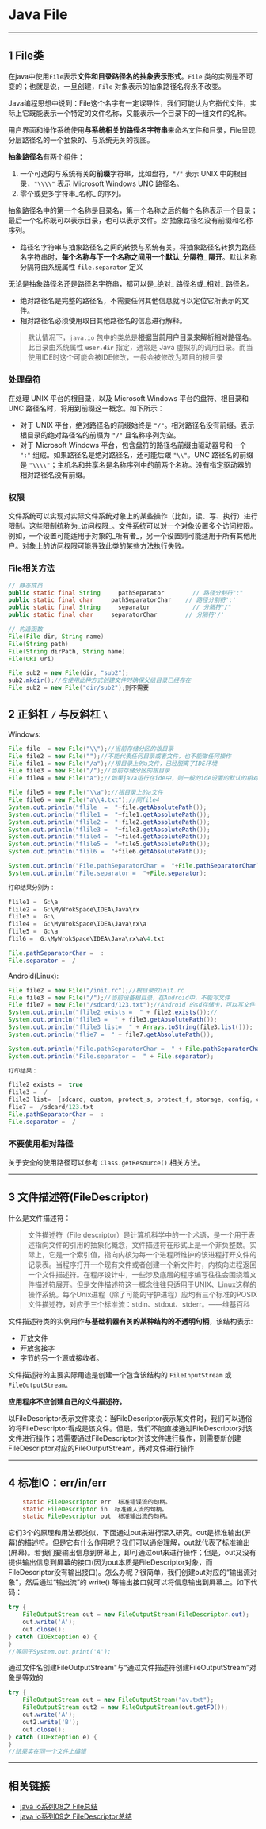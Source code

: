 # Java File

---

## 1 File类

在java中使用`File`表示**文件和目录路径名的抽象表示形式**。`File` 类的实例是不可变的；也就是说，一旦创建，`File` 对象表示的抽象路径名将永不改变。

Java编程思想中说到：File这个名字有一定误导性，我们可能认为它指代文件，实际上它既能表示一个特定的文件名称，又能表示一个目录下的一组文件的名称。

用户界面和操作系统使用**与系统相关的路径名字符串**来命名文件和目录，File呈现分层路径名的一个抽象的、与系统无关的视图。

**抽象路径名**有两个组件：

1. 一个可选的与系统有关的**前缀**字符串，比如盘符，`"/"` 表示 UNIX 中的根目录，`"\\\\"` 表示 Microsoft Windows UNC 路径名。
2. 零个或更多字符串_名称_ 的序列。

抽象路径名中的第一个名称是目录名，第一个名称之后的每个名称表示一个目录；最后一个名称既可以表示目录，也可以表示文件。_空_ 抽象路径名没有前缀和名称序列。

- 路径名字符串与抽象路径名之间的转换与系统有关。将抽象路径名转换为路径名字符串时，**每个名称与下一个名称之间用一个默认_分隔符_ 隔开**。默认名称分隔符由系统属性 `file.separator` 定义

无论是抽象路径名还是路径名字符串，都可以是_绝对_ 路径名或_相对_ 路径名。

- 绝对路径名是完整的路径名，不需要任何其他信息就可以定位它所表示的文件。
- 相对路径名必须使用取自其他路径名的信息进行解释。

>默认情况下，`java.io` 包中的类总是**根据当前用户目录来解析相对路径名**。此目录由系统属性 **`user.dir`** 指定，通常是 Java 虚拟机的调用目录。而当使用IDE时这个可能会被IDE修改，一般会被修改为项目的根目录

### 处理盘符

在处理 UNIX 平台的根目录，以及 Microsoft Windows 平台的盘符、根目录和 UNC 路径名时，将用到前缀这一概念。如下所示：

- 对于 UNIX 平台，绝对路径名的前缀始终是 `"/"`。相对路径名没有前缀。表示根目录的绝对路径名的前缀为 `"/"` 且名称序列为空。
- 对于 Microsoft Windows 平台，包含盘符的路径名前缀由驱动器号和一个 `":"` 组成。如果路径名是绝对路径名，还可能后跟 `"\\"`。UNC 路径名的前缀是 `"\\\\"`；主机名和共享名是名称序列中的前两个名称。没有指定驱动器的相对路径名没有前缀。

### 权限

文件系统可以实现对实际文件系统对象上的某些操作（比如，读、写、执行）进行限制。这些限制统称为_访问权限_。文件系统可以对一个对象设置多个访问权限。例如，一个设置可能适用于对象的_所有者_，另一个设置则可能适用于所有其他用户。对象上的访问权限可能导致此类的某些方法执行失败。

### File相关方法

```java
// 静态成员
public static final String     pathSeparator        // 路径分割符":"
public static final char     pathSeparatorChar    // 路径分割符':'
public static final String     separator            // 分隔符"/"
public static final char     separatorChar        // 分隔符'/'

// 构造函数
File(File dir, String name)
File(String path)
File(String dirPath, String name)
File(URI uri)

File sub2 = new File(dir, "sub2");
sub2.mkdir();//在使用此种方式创建文件时确保父级目录已经存在
File sub2 = new File("dir/sub2");则不需要
```

## 2 正斜杠 `/` 与反斜杠 `\`

Windows:

```java
File file  = new File("\\");//当前存储分区的根目录
File file2 = new File("");//不能代表任何目录或者文件，也不能做任何操作
File file1 = new File("/a");//根目录上的a文件，已经脱离了IDE环境
File file3 = new File("/");//当前存储分区的根目录
File file4 = new File("a");//如果java运行在ide中，则一般的ide设置的默认的相对路径是项目的根目录，如果是单独的执行java文件，则在java文件所在的目录，也就是说相对路径不可靠，开发中不应该适用相对路径

File file5 = new File("\\a");//根目录上的a文件
File file6 = new File("a\\4.txt");//同file4
System.out.println("flile  =  "+file.getAbsolutePath());
System.out.println("flile1 =  "+file1.getAbsolutePath());
System.out.println("flile2 =  "+file2.getAbsolutePath());
System.out.println("flile3 =  "+file3.getAbsolutePath());
System.out.println("flile4 =  "+file4.getAbsolutePath());
System.out.println("flile5 =  "+file5.getAbsolutePath());
System.out.println("flil6 =  "+file6.getAbsolutePath());

System.out.println("File.pathSeparatorChar =  "+File.pathSeparatorChar);
System.out.println("File.separator =  "+File.separator);

打印结果分别为：

flile1 =  G:\a
flile2 =  G:\MyWrokSpace\IDEA\Java\rx
flile3 =  G:\
flile4 =  G:\MyWrokSpace\IDEA\Java\rx\a
flile5 =  G:\a
flil6 =  G:\MyWrokSpace\IDEA\Java\rx\a\4.txt

File.pathSeparatorChar =  :
File.separator =  /
```

Android(Linux):

```java
File file2 = new File("/init.rc");//根目录的init.rc
File file3 = new File("/");//当前设备根目录，在Android中，不能写文件
File file7 = new File("/sdcard/123.txt");//Android 的sd存储卡，可以写文件
System.out.println("flile2 exists =  " + file2.exists());//
System.out.println("flile3 =  " + file3.getAbsolutePath());
System.out.println("flile3 list=  " + Arrays.toString(file3.list()));
System.out.println("flie7 =  " + file7.getAbsolutePath());

System.out.println("File.pathSeparatorChar =  " + File.pathSeparatorChar);
System.out.println("File.separator =  " + File.separator);

打印结果：

flile2 exists =  true
flile3 =  /
flile3 list=  [sdcard, custom, protect_s, protect_f, storage, config, cache, acct, vendor, d, etc, mnt, ueventd.rc, system, sys, service_contexts, sepolicy, selinux_version, seapp_contexts, sbin, property_contexts, proc, meta_init.rc, meta_init.project.rc, meta_init.modem.rc, init.zygote64_32.rc, init.zygote32.rc, init.xlog.rc, init.usb.rc, init.trace.rc, init.ssd.rc, init.rc, init.project.rc, init.mt6795.usb.rc, init.mt6795.rc, init.mt6595.rc, init.modem.rc, init.environ.rc, init.aee.rc, init, fstab.mt6795, file_contexts, factory_init.rc, factory_init.project.rc, enableswap.sh, default.prop, data, charger, root, dev]
flie7 =  /sdcard/123.txt
File.pathSeparatorChar =  :
File.separator =  /
```

### 不要使用相对路径

关于安全的使用路径可以参考 `Class.getResource()` 相关方法。

---

## 3 文件描述符(FileDescriptor)

什么是文件描述符：

>文件描述符（File descriptor）是计算机科学中的一个术语，是一个用于表述指向文件的引用的抽象化概念，文件描述符在形式上是一个非负整数。实际上，它是一个索引值，指向内核为每一个进程所维护的该进程打开文件的记录表。当程序打开一个现有文件或者创建一个新文件时，内核向进程返回一个文件描述符。在程序设计中，一些涉及底层的程序编写往往会围绕着文件描述符展开。但是文件描述符这一概念往往只适用于UNIX、Linux这样的操作系统。每个Unix进程（除了可能的守护进程）应均有三个标准的POSIX文件描述符，对应于三个标准流：stdin、stdout、stderr。——维基百科

文件描述符类的实例用作**与基础机器有关的某种结构的不透明句柄**，该结构表示:

- 开放文件
- 开放套接字
- 字节的另一个源或接收者。

文件描述符的主要实际用途是创建一个包含该结构的 `FileInputStream` 或`FileOutputStream`。

**应用程序不应创建自己的文件描述符。**

以FileDescriptor表示文件来说：当FileDescriptor表示某文件时，我们可以通俗的将FileDescriptor看成是该文件。但是，我们不能直接通过FileDescriptor对该文件进行操作；若需要通过FileDescriptor对该文件进行操作，则需要新创建FileDescriptor对应的FileOutputStream，再对文件进行操作

---

## 4  标准IO：err/in/err

```java
    static FileDescriptor err  标准错误流的句柄。
    static FileDescriptor in  标准输入流的句柄。
    static FileDescriptor out  标准输出流的句柄。
```

它们3个的原理和用法都类似，下面通过out来进行深入研究。out是标准输出(屏幕)的描述符。但是它有什么作用呢？我们可以通俗理解，out就代表了标准输出(屏幕)。若我们要输出信息到屏幕上，即可通过out来进行操作；但是，out又没有提供输出信息到屏幕的接口(因为out本质是FileDescriptor对象，而FileDescriptor没有输出接口)。怎么办呢？很简单，我们创建out对应的“输出流对象”，然后通过“输出流”的 write() 等输出接口就可以将信息输出到屏幕上。如下代码：

```java
try {
    FileOutputStream out = new FileOutputStream(FileDescriptor.out);
    out.write('A');
    out.close();
} catch (IOException e) {
}
//等同于System.out.print('A');
```

通过文件名创建FileOutputStream"与“通过文件描述符创建FileOutputStream”对象是等效的

```java
try {
    FileOutputStream out = new FileOutputStream("av.txt");
    FileOutputStream out2 = new FileOutputStream(out.getFD());
    out.write('A');
    out2.write('B');
    out.close();
} catch (IOException e) {
}
//结果实在同一个文件上编辑
```

---

## 相关链接

- [java io系列08之 File总结](http://www.cnblogs.com/skywang12345/p/io_08.html)
- [java io系列09之 FileDescriptor总结](http://www.cnblogs.com/skywang12345/p/io_09.html)
